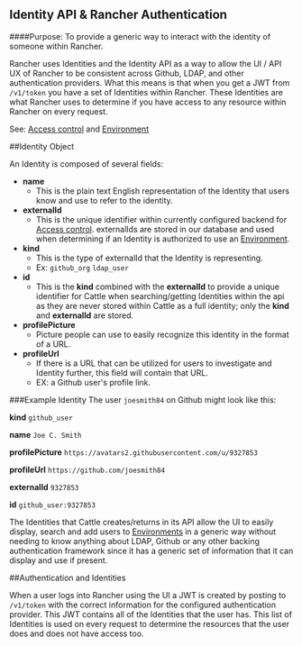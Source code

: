 Identity API & Rancher Authentication
------------
####Purpose: To provide a generic way to interact with the identity of someone within Rancher.

Rancher uses Identities and the Identity API as a way to allow the UI / API UX of Rancher to be consistent across Github,
 LDAP, and other authentication providers. What this means is that when you get a JWT from `/v1/token` you have a set of
 Identities within Rancher. These Identities are what Rancher uses to determine if you have access to any resource within
 Rancher on every request.
 
 See: [Access control](http://docs.rancher.com/rancher/configuration/access-control/) and [Environment](http://docs.rancher.com/rancher/concepts/#environments)

##Identity Object

An Identity is composed of several fields:

* **name** 
    * This is the plain text English representation of the Identity that users know and use to refer to the identity.
* **externalId**
    * This is the unique identifier within currently configured backend for [Access control](http://docs.rancher.com/rancher/configuration/access-control/).
    externalIds are stored in our database and used when determining if an Identity is authorized to use an [Environment](http://docs.rancher.com/rancher/concepts/#environments).
* **kind**
    * This is the type of externalId that the Identity is representing.
    * Ex: `github_org` `ldap_user`
* **id**
    * This is the **kind** combined with the **externalId** to provide a unique identifier for Cattle when searching/getting
    Identities within the api as they are never stored within Cattle as a full identity; only the **kind** and **externalId**
    are stored.
* **profilePicture**
    * Picture people can use to easily recognize this identity in the format of a URL. 
* **profileUrl**
    * If there is a URL that can be utilized for users to investigate and Identity further, this field will contain that URL.
    * EX: a Github user's profile link.

###Example Identity
The user `joesmith84` on Github might look like this:

**kind** `github_user`

**name** `Joe C. Smith`

**profilePicture** `https://avatars2.githubusercontent.com/u/9327853`

**profileUrl** `https://github.com/joesmith84`

**externalId** `9327853`

**id** `github_user:9327853`

The Identities that Cattle creates/returns in its API allow the UI to easily display, search and add users to [Environments](http://docs.rancher.com/rancher/concepts/#environments) 
in a generic way without needing to know anything about LDAP, Github or any other backing authentication framework since
it has a generic set of information that it can display and use if present. 

##Authentication and Identities

When a user logs into Rancher using the UI a JWT is created by posting to `/v1/token` with the correct information for
the configured authentication provider. This JWT contains all of the Identities that the user has. This list of Identities
is used on every request to determine the resources that the user does and does not have access too.
